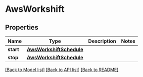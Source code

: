 # AwsWorkshift

## Properties
Name | Type | Description | Notes
------------ | ------------- | ------------- | -------------
**start** | [**AwsWorkshiftSchedule**](AwsWorkshiftSchedule.md) |  | 
**stop** | [**AwsWorkshiftSchedule**](AwsWorkshiftSchedule.md) |  | 

[[Back to Model list]](../README.md#documentation-for-models) [[Back to API list]](../README.md#documentation-for-api-endpoints) [[Back to README]](../README.md)


